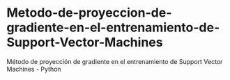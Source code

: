 # Metodo-de-proyeccion-de-gradiente-en-el-entrenamiento-de-Support-Vector-Machines
Método de proyección de gradiente en el entrenamiento de Support Vector Machines - Python
